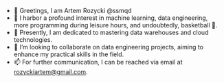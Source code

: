 - 👋 Greetings, I am Artem Rozycki @ssmqd
- 👀 I harbor a profound interest in machine learning, data engineering, more programming during leisure hours, and undoubtedly, basketball 🏀.
- 🌱 Presently, I am dedicated to mastering data warehouses and cloud technologies.
- 💞️ I’m looking to collaborate on data engineering projects, aiming to enhance my practical skills in the field.
- 📫 For further communication, I can be reached via email at rozyckiartem@gmail.com.
<!---
ssmqd/ssmqd is a ✨ special ✨ repository because its `README.md` (this file) appears on your GitHub profile.
You can click the Preview link to take a look at your changes.
--->
